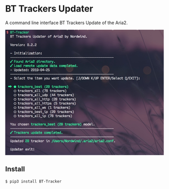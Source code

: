 # BT Trackers Updater

A command line interface BT Trackers Update of the Aria2.

![BT-Tracker](tracker.jpg)

## Install

    $ pip3 install BT-Tracker